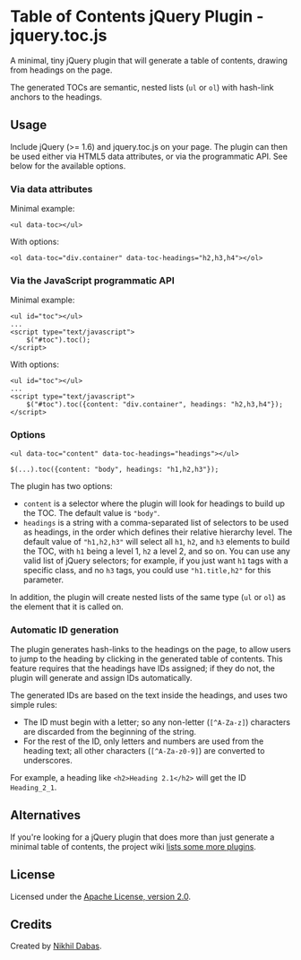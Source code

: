 # Table of Contents jQuery Plugin - jquery.toc.js

A minimal, tiny jQuery plugin that will generate a table of contents, drawing from headings on the
page.

The generated TOCs are semantic, nested lists (`ul` or `ol`) with hash-link anchors to the headings.

## Usage

Include jQuery (>= 1.6) and jquery.toc.js on your page. The plugin can then be used either via HTML5
data attributes, or via the programmatic API. See below for the available options.

### Via data attributes

Minimal example:

    <ul data-toc></ul>

With options:

    <ol data-toc="div.container" data-toc-headings="h2,h3,h4"></ol>

### Via the JavaScript programmatic API

Minimal example:

    <ul id="toc"></ul>
    ...
    <script type="text/javascript">
        $("#toc").toc();
    </script>

With options:

    <ul id="toc"></ul>
    ...
    <script type="text/javascript">
        $("#toc").toc({content: "div.container", headings: "h2,h3,h4"});
    </script>

### Options

    <ul data-toc="content" data-toc-headings="headings"></ul>

    $(...).toc({content: "body", headings: "h1,h2,h3"});

The plugin has two options:

* `content` is a selector where the plugin will look for headings to build up the TOC. The default
  value is `"body"`.
* `headings` is a string with a comma-separated list of selectors to be used as headings, in the
  order which defines their relative hierarchy level. The default value of `"h1,h2,h3"` will select
  all `h1`, `h2`, and `h3` elements to build the TOC, with `h1` being a level 1, `h2` a level 2, and
  so on. You can use any valid list of jQuery selectors; for example, if you just want `h1` tags
  with a specific class, and no `h3` tags, you could use `"h1.title,h2"` for this parameter.

In addition, the plugin will create nested lists of the same type (`ul` or `ol`) as the element that
it is called on.

### Automatic ID generation

The plugin generates hash-links to the headings on the page, to allow users to jump to the heading
by clicking in the generated table of contents. This feature requires that the headings have IDs
assigned; if they do not, the plugin will generate and assign IDs automatically.

The generated IDs are based on the text inside the headings, and uses two simple rules:

* The ID must begin with a letter; so any non-letter (`[^A-Za-z]`) characters are discarded from the
  beginning of the string.
* For the rest of the ID, only letters and numbers are used from the heading text; all other
  characters (`[^A-Za-z0-9]`) are converted to underscores.

For example, a heading like `<h2>Heading 2.1</h2>` will get the ID `Heading_2_1`.

## Alternatives

If you're looking for a jQuery plugin that does more than just generate a minimal table of contents,
the project wiki [lists some more plugins](https://github.com/ndabas/toc/wiki/Alternatives).

## License

Licensed under the [Apache License, version 2.0](http://www.apache.org/licenses/LICENSE-2.0).

## Credits

Created by [Nikhil Dabas](http://www.nikhildabas.com/).
